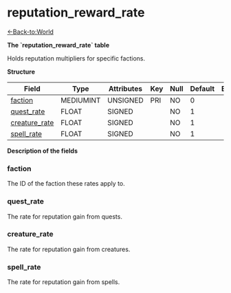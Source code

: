# reputation\_reward\_rate

[<-Back-to:World](database-world.md)

**The \`reputation\_reward\_rate\` table**

Holds reputation multipliers for specific factions.

**Structure**

| Field              | Type         | Attributes | Key | Null | Default | Extra | Comment |
|--------------------|--------------|------------|-----|------|---------|-------|---------|
| [faction][1]       | MEDIUMINT | UNSIGNED   | PRI | NO   | 0       |       |         |
| [quest_rate][2]    | FLOAT        | SIGNED     |     | NO   | 1       |       |         |
| [creature_rate][3] | FLOAT        | SIGNED     |     | NO   | 1       |       |         |
| [spell_rate][4]    | FLOAT        | SIGNED     |     | NO   | 1       |       |         |

[1]: #faction
[2]: #quest_rate
[3]: #creature_rate
[4]: #spell_rate

**Description of the fields**

### faction

The ID of the faction these rates apply to.

### quest\_rate

The rate for reputation gain from quests.

### creature\_rate

The rate for reputation gain from creatures.

### spell\_rate

The rate for reputation gain from spells.

